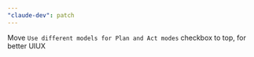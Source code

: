 ```yaml
---
"claude-dev": patch
---
```


Move `Use different models for Plan and Act modes` checkbox to top, for better UIUX
